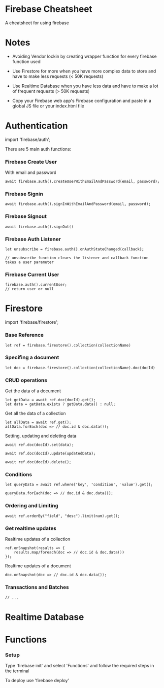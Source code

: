 # Firebase Cheatsheet
A cheatsheet for using firebase

# Notes

* Avoiding Vendor lockin by creating wrapper function for every firebase function used

* Use Firestore for more when you have more complex data to store and have to make less requests (< 50K requests)

* Use Realtime Database when you have less data and have to make a lot of frequent requests (> 50K requests)

* Copy your Firebase web app's Firebase configuration and paste in a global JS file or your index.html file


# Authentication

import 'firebase/auth';

There are 5 main auth functions:

### Firebase Create User

With email and password
    
    await firebase.auth().createUserWithEmailAndPassword(email, password);

### Firebase Signin

    await firebase.auth().signInWithEmailAndPassword(email, password);

### Firebase Signout

    await firebase.auth().signOut()

### Firebase Auth Listener

    let unsubscribe = firebase.auth().onAuthStateChanged(callback);
    
    // unsubscribe function clears the listener and callback function takes a user parameter

### Firebase Current User

    firebase.auth().currentUser;
    // return user or null

# Firestore

import 'firebase/firestore';

### Base Reference

    let ref = firebase.firestore().collection(collectionName)

### Specifing a document

    let doc = firebase.firestore().collection(collectionName).doc(docId)

### CRUD operations

Get the data of a document

    let getData = await ref.doc(docId).get();
    let data = getData.exists ? getData.data() : null;

Get all the data of a collection

    let allData = await ref.get();
    allData.forEach(doc => // doc.id & doc.data());

Setting, updating and deleting data

    await ref.doc(docId).set(data);
    
    await ref.doc(docId).update(updatedData);
    
    await ref.doc(docId).delete();

### Conditions

    let queryData = await ref.where('key', 'condition', 'value').get();

    queryData.forEach(doc => // doc.id & doc.data());

### Ordering and Limiting

    await ref.orderBy("field", "desc").limit(num).get();

### Get realtime updates

Realtime updates of a collection

    ref.onSnapshot(results => {
        results.map/foreach(doc => // doc.id & doc.data())
    });

Realtime updates of a document

    doc.onSnapshot(doc => // doc.id & doc.data());

### Transactions and Batches

    // ...


# Realtime Database



# Functions

### Setup

Type 'firebase init' and select 'Functions' and follow the required steps in the terminal

To deploy use 'firebase deploy'

